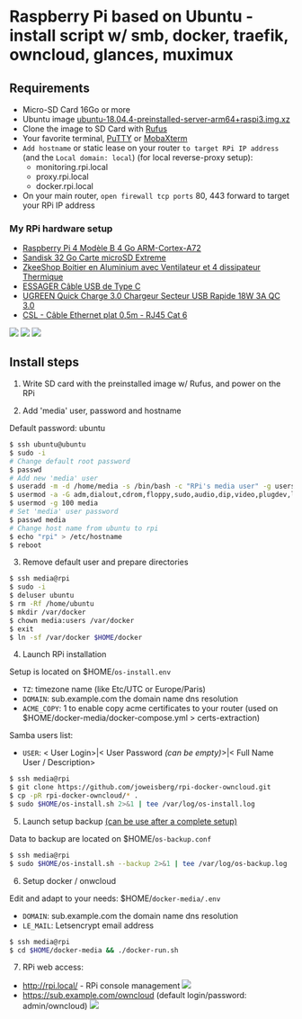 # Raspberry Pi based on Ubuntu - install script w/ smb, docker, traefik, owncloud, glances, muximux

## Requirements
* Micro-SD Card 16Go or more
* Ubuntu image [ubuntu-18.04.4-preinstalled-server-arm64+raspi3.img.xz](http://cdimage.ubuntu.com/releases/18.04.4/release/ubuntu-18.04.4-preinstalled-server-arm64+raspi3.img.xz)
* Clone the image to SD Card with [Rufus](https://sourceforge.net/projects/rufus.mirror/files/latest/download)
* Your favorite terminal, [PuTTY](https://www.chiark.greenend.org.uk/~sgtatham/putty/latest.html) or [MobaXterm](https://mobaxterm.mobatek.net/download.html)
* `Add hostname` or static lease on your router `to target RPi IP address` (and the `Local domain: local`) (for local reverse-proxy setup):
  * monitoring.rpi.local
  * proxy.rpi.local
  * docker.rpi.local
* On your main router, `open firewall tcp ports` 80, 443 forward to target your RPi IP address

### My RPi hardware setup
* [Raspberry Pi 4 Modèle B 4 Go ARM-Cortex-A72](https://www.amazon.fr/gp/product/B07TC2BK1X)
* [Sandisk 32 Go Carte microSD Extreme](https://www.amazon.fr/gp/product/B06XWMQ81P)
* [ZkeeShop Boitier en Aluminium avec Ventilateur et 4 dissipateur Thermique](https://www.amazon.fr/gp/product/B07YS8WHXT)
* [ESSAGER Câble USB de Type C](https://www.amazon.fr/gp/product/B07R66DDCM)
* [UGREEN Quick Charge 3.0 Chargeur Secteur USB Rapide 18W 3A QC 3.0](https://www.amazon.fr/gp/product/B07H4NCJ6L)
* [CSL - Câble Ethernet plat 0,5m - RJ45 Cat 6](https://www.amazon.fr/gp/product/B014FBKY0K)

![](https://raw.githubusercontent.com/joweisberg/rpi-docker-owncloud/master/.img/rpi_1.png)
![](https://raw.githubusercontent.com/joweisberg/rpi-docker-owncloud/master/.img/rpi_2.png)
![](https://raw.githubusercontent.com/joweisberg/rpi-docker-owncloud/master/.img/rpi_3.png)

## Install steps
1. Write SD card with the preinstalled image w/ Rufus, and power on the RPi

2. Add 'media' user, password and hostname

Default password: ubuntu
```bash
$ ssh ubuntu@ubuntu
$ sudo -i
# Change default root password
$ passwd
# Add new 'media' user
$ useradd -m -d /home/media -s /bin/bash -c "RPi's media user" -g users media
$ usermod -a -G adm,dialout,cdrom,floppy,sudo,audio,dip,video,plugdev,lxd,netdev,www-data,syslog media
$ usermod -g 100 media
# Set 'media' user password
$ passwd media
# Change host name from ubuntu to rpi
$ echo "rpi" > /etc/hostname
$ reboot
```

3. Remove default user and prepare directories

```bash
$ ssh media@rpi
$ sudo -i
$ deluser ubuntu
$ rm -Rf /home/ubuntu
$ mkdir /var/docker
$ chown media:users /var/docker
$ exit
$ ln -sf /var/docker $HOME/docker
```

4. Launch RPi installation

Setup is located on $HOME/`os-install.env`
* `TZ`: timezone name (like Etc/UTC or Europe/Paris)
* `DOMAIN`: sub.example.com the domain name dns resolution
* `ACME_COPY`: 1 to enable copy acme certificates to your router (used on $HOME/docker-media/docker-compose.yml > certs-extraction)

Samba users list:
* `USER`: < User Login>|< User Password <i>(can be empty)</i>>|< Full Name User / Description>

```bash
$ ssh media@rpi
$ git clone https://github.com/joweisberg/rpi-docker-owncloud.git
$ cp -pR rpi-docker-owncloud/* .
$ sudo $HOME/os-install.sh 2>&1 | tee /var/log/os-install.log
```

5. Launch setup backup <u>(can be use after a complete setup)</u>

Data to backup are located on $HOME/`os-backup.conf`
```bash
$ ssh media@rpi
$ sudo $HOME/os-install.sh --backup 2>&1 | tee /var/log/os-backup.log
```

6. Setup docker / onwcloud

Edit and adapt to your needs: $HOME/`docker-media/.env`
* `DOMAIN`: sub.example.com the domain name dns resolution
* `LE_MAIL`: Letsencrypt email address

```bash
$ ssh media@rpi
$ cd $HOME/docker-media && ./docker-run.sh
```

7. RPi web access:

* http://rpi.local/ - RPi console management
![](https://raw.githubusercontent.com/joweisberg/rpi-docker-owncloud/master/.img/muximux.png)
* https://sub.example.com/owncloud (default login/password: admin/owncloud)
![](https://raw.githubusercontent.com/joweisberg/rpi-docker-owncloud/master/.img/owncloud.png)
